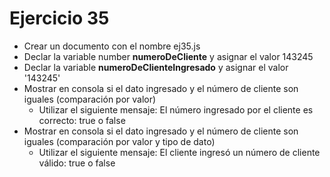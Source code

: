 # Ejercicio 35

- Crear un documento con el nombre ej35.js
- Declar la variable number **numeroDeCliente** y asignar el valor 143245
- Declar la variable **numeroDeClienteIngresado** y asignar el valor '143245'
- Mostrar en consola si el dato ingresado y el número de cliente son iguales (comparación por valor)
  - Utilizar el siguiente mensaje: El número ingresado por el cliente es correcto: true o false
- Mostrar en consola si el dato ingresado y el número de cliente son iguales (comparación por valor y tipo de dato)
  - Utilizar el siguiente mensaje: El cliente ingresó un número de cliente válido: true o false
